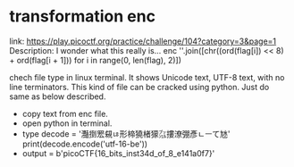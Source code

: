 # transformation enc
link: https://play.picoctf.org/practice/challenge/104?category=3&page=1
Description:
I wonder what this really is... enc ''.join([chr((ord(flag[i]) << 8) + ord(flag[i + 1])) for i in range(0, len(flag), 2)])


chech file type in linux terminal. It shows Unicode text, UTF-8 text, with no line terminators.
This kind of file can be cracked using python. Just do same as below described.


* copy text from enc file.
* open python in terminal.
* type 
    decode = '灩捯䍔䙻ㄶ形楴獟楮獴㌴摟潦弸彥ㄴㅡて㝽'
    print(decode.encode('utf-16-be'))
* output = b'picoCTF{16_bits_inst34d_of_8_e141a0f7}'
